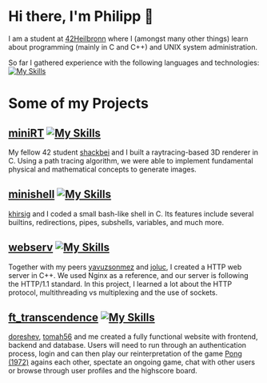 # Hi there, I'm Philipp 👋
I am a student at [42Heilbronn](https://www.42heilbronn.de/en/) where I (amongst many other things) learn about programming (mainly in C and C++) and UNIX system administration.

So far I gathered experience with the following languages and technologies:\
[![My Skills](https://skillicons.dev/icons?i=c,cpp,bash,docker,git,github,vscode,py,matlab,linux,nginx,ts,nestjs,react,materialui,html,postgres)](https://skillicons.dev)
<!--
**pweinstock/pweinstock** is a ✨ _special_ ✨ repository because its `README.md` (this file) appears on your GitHub profile.

Here are some ideas to get you started:

- 🔭 I’m currently working on ...
- 🌱 I’m currently learning ...
- 👯 I’m looking to collaborate on ...
- 🤔 I’m looking for help with ...
- 💬 Ask me about ...
- 📫 How to reach me: ...
- 😄 Pronouns: ...
- ⚡ Fun fact: ...
-->

# Some of my Projects
## [miniRT](https://github.com/pweinstock/miniRT) [![My Skills](https://skillicons.dev/icons?i=c)](https://skillicons.dev)
My fellow 42 student [shackbei](https://github.com/shackbei) and I built a raytracing-based 3D renderer in C. Using a path tracing algorithm, we were able to implement fundamental physical and mathematical concepts to generate images.
## [minishell](https://github.com/pweinstock/minishell) [![My Skills](https://skillicons.dev/icons?i=c,bash)](https://skillicons.dev)
[khirsig](https://github.com/khirsig) and I coded a small bash-like shell in C. Its features include several builtins, redirections, pipes, subshells, variables, and much more.
## [webserv](https://github.com/pweinstock/webserv) [![My Skills](https://skillicons.dev/icons?i=cpp,nginx,html)](https://skillicons.dev)
Together with my peers [yavuzsonmez](https://github.com/yavuzsonmez) and [joluc](https://github.com/joluc), I created a HTTP web server in C++. We used Nginx as a reference, and our server is following the HTTP/1.1 standard. In this project, I learned a lot about the HTTP protocol, multithreading vs multiplexing and the use of sockets.
## [ft_transcendence](https://github.com/pweinstock/ft_transcendence) [![My Skills](https://skillicons.dev/icons?i=docker,ts,nestjs,react,materialui,postgres)](https://skillicons.dev)
[doreshev](https://github.com/doreshev), [tomah56](https://github.com/tomah56) and me created a fully functional website with frontend, backend and database.
Users will need to run through an authentication process, login and can then play our reinterpretation of the game [Pong (1972)](https://en.wikipedia.org/wiki/Pong) agains each other, spectate an ongoing game, chat with other users or browse through user profiles and the highscore board.
